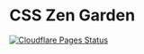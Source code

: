 # CSS Zen Garden

[![Cloudflare Pages Status](https://img.shields.io/endpoint?url=https://cloudflare-pages-badges.tianheg.workers.dev/?projectName=csszengarden)](https://csszengarden.tianheg.xyz/)
